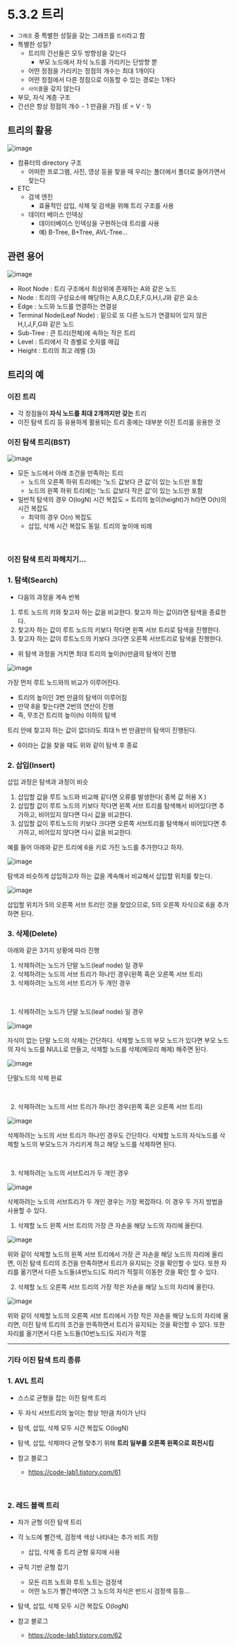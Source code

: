# 5.3.2 트리

- `그래프` 중 특별한 성질을 갖는 그래프를 `트리`라고 함
- 특별한 성질?
    - 트리의 간선들은 모두 방향성을 갖는다
        - 부모 노드에서 자식 노드를 가리키는 단방향 뿐
    - 어떤 정점을 가리키는 정점의 개수는 최대 1개이다
    - 어떤 정점에서 다른 정점으로 이동할 수 있는 경로는 1개다
    - `사이클`을 갖지 않는다
- 부모, 자식 계층 구조
- 간선은 항상 정점의 개수 - 1 만큼을 가짐 (E = V - 1)


## 트리의 활용

![image](https://t1.daumcdn.net/cfile/tistory/211374355892B59626)

- 컴퓨터의 directory 구조
    - 어떠한 프로그램, 사진, 영상 등을 찾을 때 우리는 폴더에서 폴더로 들어가면서 찾는다
- ETC
    - 검색 엔진
        - 효율적인 삽입, 삭제 및 검색을 위해 트리 구조를 사용
    - 데이터 베이스 인덱싱
        - 데이터베이스 인덱싱을 구현하는데 트리를 사용
        - 예) B-Tree, B+Tree, AVL-Tree...


## 관련 용어

![image](https://t1.daumcdn.net/cfile/tistory/2672FD3D5892B6BE0E)

- Root Node : 트리 구조에서 최상위에 존재하는 A와 같은 노드
- Node : 트리의 구성요소에 해당하는 A,B,C,D,E,F,G,H,I,J와 같은 요소
- Edge : 노드와 노드를 연결하는 연결설
- Terminal Node(Leaf Node) : 밑으로 또 다른 노드가 연결되어 있지 않은 H,I,J,F,G와 같은 노드
- Sub-Tree : 큰 트리(전체)에 속하는 작은 트리
- Level : 트리에서 각 층별로 숫자를 매김
- Height : 트리의 최고 레벨 (3)


## 트리의 예

### 이진 트리
- 각 정점들이 **자식 노드를 최대 2개까지만 갖는** 트리
- 이진 탐색 트리 등 유용하게 활용되는 트리 중에는 대부분 이진 트리를 응용한 것


### 이진 탐색 트리(BST)

![image](https://img1.daumcdn.net/thumb/R1280x0/?scode=mtistory2&fname=https%3A%2F%2Fk.kakaocdn.net%2Fdn%2FbirxyY%2Fbtq90mluHfW%2FBll0dguHQZTWOq37khBkRk%2Fimg.png)

- 모든 노드에서 아래 조건을 만족하는 트리
    - 노드의 오른쪽 하위 트리에는 '노드 값보다 큰 값'이 있는 노드만 포함
    - 노드의 왼쪽 하위 트리에는 '노드 값보다 작은 값'이 있는 노드만 포함
- 일반적 탐색의 경우 O(logN) 시간 복잡도 = 트리의 높이(height)가 h라면 O(h)의 시간 복잡도
    - 최악의 경우 O(n) 복잡도
    - 삽입, 삭제 시간 복잡도 동일. 트리의 높이에 비례

<br>

### 이진 탐색 트리 파헤치기...

### 1. 탐색(Search)

- 다음의 과정을 계속 반복

1. 루트 노드의 키와 찾고자 하는 값을 비교한다. 찾고자 하는 값이라면 탐색을 종료한다.
2. 찾고자 하는 값이 루트 노드의 키보다 작다면 왼쪽 서브 트리로 탐색을 진행한다.
3. 찾고자 하는 값이 루트노드의 키보다 크다면 오른쪽 서브트리로 탐색을 진행한다.

- 위 탐색 과정을 거치면 최대 트리의 높이(h)만큼의 탐색이 진행

![image](https://img1.daumcdn.net/thumb/R1280x0/?scode=mtistory2&fname=https%3A%2F%2Fk.kakaocdn.net%2Fdn%2FpEBxn%2Fbtq9ReoXZUX%2F7zobmK5yQPPupKqGRgdHcK%2Fimg.png)

가장 먼저 루트 노드와의 비교가 이루어진다.

- 트리의 높이인 3번 만큼의 탐색이 이루어짐
- 만약 8을 찾는다면 2번의 연산이 진행
- 즉, 무조건 트리의 높이(h) 이하의 탐색

트리 안에 찾고자 하는 값이 없더라도 최대 h 번 만큼만의 탐색이 진행된다.

- 6이라는 값을 찾을 때도 위와 같이 탐색 후 종료


### 2. 삽입(Insert)

삽입 과정은 탐색과 과정이 비슷

1. 삽입할 값을 루트 노드와 비교해 같다면 오류를 발생한다( 중복 값 허용 X )
2. 삽입할 값이 루트 노드의 키보다 작다면 왼쪽 서브 트리를 탐색해서 비어있다면 추가하고, 비어있지 않다면 다시 값을 비교한다.
3. 삽입할 값이 루트노드의 키보다 크다면 오른쪽 서브트리를 탐색해서 비어있다면 추가하고, 비어있지 않다면 다시 값을 비교한다.


예를 들어 아래와 같은 트리에 6을 키로 가진 노드를 추가한다고 하자. 

![image](https://img1.daumcdn.net/thumb/R1280x0/?scode=mtistory2&fname=https%3A%2F%2Fk.kakaocdn.net%2Fdn%2FczCET0%2Fbtq9Ov57XGz%2F7HO8dK5PcnF24WwHYwjOOK%2Fimg.png)

탐색과 비슷하게 삽입하고자 하는 값을 계속해서 비교해서 삽입할 위치를 찾는다. 

![image](https://img1.daumcdn.net/thumb/R1280x0/?scode=mtistory2&fname=https%3A%2F%2Fk.kakaocdn.net%2Fdn%2FdpBA2w%2Fbtq9RdRgKoI%2Flf9C3qqbPZtLCFYNSnJGXk%2Fimg.png)

삽입할 위치가 5의 오른쪽 서브 트리인 것을 찾았으므로, 5의 오른쪽 자식으로 6을 추가하면 된다.


### 3. 삭제(Delete)

아래와 같은 3가지 상황에 따라 진행

1. 삭제하려는 노드가 단말 노드(leaf node) 일 경우
2. 삭제하려는 노드의 서브 트리가 하나인 경우(왼쪽 혹은 오른쪽 서브 트리)
3. 삭제하려는 노드의 서브 트리가 두 개인 경우

<br>

1. 삭제하려는 노드가 단말 노드(leaf node) 일 경우

![image](https://img1.daumcdn.net/thumb/R1280x0/?scode=mtistory2&fname=https%3A%2F%2Fk.kakaocdn.net%2Fdn%2FHjtkT%2Fbtq92w3hhp7%2Fpfi0hfaay4sj9MFMRU5rM0%2Fimg.png)

자식이 없는 단말 노드의 삭제는 간단하다. 삭제할 노드의 부모 노드가 있다면 부모 노드의 자식 노드를 NULL로 만들고, 삭제할 노드를 삭제(메모리 해제) 해주면 된다.
 
![image](https://img1.daumcdn.net/thumb/R1280x0/?scode=mtistory2&fname=https%3A%2F%2Fk.kakaocdn.net%2Fdn%2FcI7WrE%2Fbtq91NjTATG%2FCte5zTOlJJGjiNVgDO7SHK%2Fimg.png)

단말노드의 삭제 완료

<br>

2. 삭제하려는 노드의 서브 트리가 하나인 경우(왼쪽 혹은 오른쪽 서브 트리)


![image](https://img1.daumcdn.net/thumb/R1280x0/?scode=mtistory2&fname=https%3A%2F%2Fk.kakaocdn.net%2Fdn%2Fc2iif8%2Fbtq9Y5ZSC52%2FH5CewcVD4MvdsLBxI9QPm1%2Fimg.png)


삭제하려는 노드의 서브 트리가 하나인 경우도 간단하다. 삭제할 노드의 자식노드를 삭제할 노드의 부모노드가 가리키게 하고 해당 노드를 삭제하면 된다. 

<br>

3. 삭제하려는 노드의 서브트리가 두 개인 경우

![image](https://img1.daumcdn.net/thumb/R1280x0/?scode=mtistory2&fname=https%3A%2F%2Fk.kakaocdn.net%2Fdn%2FFa6xf%2Fbtq91pDx9u5%2FOiTC9pKYBxmjasKKTtzuK0%2Fimg.png)

삭제하려는 노드의 서브트리가 두 개인 경우는 가장 복잡하다. 이 경우 두 가지 방법을 사용할 수 있다.

1) 삭제할 노드 왼쪽 서브 트리의 가장 큰 자손을 해당 노드의 자리에 올린다.

![image](https://img1.daumcdn.net/thumb/R1280x0/?scode=mtistory2&fname=https%3A%2F%2Fk.kakaocdn.net%2Fdn%2FbcTUrX%2Fbtq92Q1tw0m%2FtyYJcuLUtWj7kD5k3qAeMK%2Fimg.png)


위와 같이 삭제할 노드의 왼쪽 서브 트리에서 가장 큰 자손을 해당 노드의 자리에 올리면, 이진 탐색 트리의 조건을 만족하면서 트리가 유지되는 것을 확인할 수 있다. 또한 자리를 옮기면서 다른 노드들(4번노드)도 자리가 적절히 이동한 것을 확인 할 수 있다.


2) 삭제할 노드 오른쪽 서브 트리의 가장 작은 자손을 해당 노드의 자리에 올린다.


![image](https://img1.daumcdn.net/thumb/R1280x0/?scode=mtistory2&fname=https%3A%2F%2Fk.kakaocdn.net%2Fdn%2FbI3IEY%2Fbtq9Rc54r92%2FnDvEWCXdq9qVmYaYiHKAAK%2Fimg.png)


위와 같이 삭제할 노드의 오른쪽 서브 트리에서 가장 작은 자손을 해당 노드의 자리에 올리면, 이진 탐색 트리의 조건을 만족하면서 트리가 유지되는 것을 확인할 수 있다. 또한 자리를 옮기면서 다른 노드들(10번노드)도 자리가 적절

---

### 기타 이진 탐색 트리 종류

### 1. AVL 트리
- 스스로 균형을 잡는 이진 탐색 트리
- 두 자식 서브트리의 높이는 항상 1만큼 차이가 난다
- 탐색, 삽입, 삭제 모두 시간 복잡도 O(logN)
- 탐색, 삽입, 삭제마다 균형 맞추기 위해 **트리 일부를 오른쪽 왼쪽으로 회전시킴**

- 참고 블로그
    - https://code-lab1.tistory.com/61

<br>

### 2. 레드 블랙 트리
- 자가 균형 이진 탐색 트리
- 각 노드에 빨간색, 검정색 색상 나타내는 추가 비트 저장
    - 삽입, 삭제 중 트리 균형 유지에 사용
- 규칙 기반 균형 잡기
    - 모든 리프 노트와 루트 노트는 검정색
    - 어떤 노드가 빨간색이면 그 노드의 자식은 반드시 검정색 등등...
- 탐색, 삽입, 삭제 모두 시간 복잡도 O(logN)


- 참고 블로그
    - https://code-lab1.tistory.com/62
